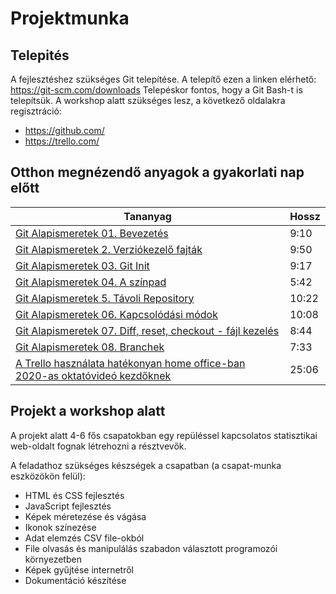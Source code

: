 # Projektmunka

## Telepités

A fejlesztéshez szükséges Git telepítése.
A telepítő ezen a linken elérhető: <https://git-scm.com/downloads>
Telepéskor fontos, hogy a Git Bash-t is telepítsük.
A workshop alatt szükséges lesz, a következő oldalakra regisztráció:

- <https://github.com/>
- <https://trello.com/>


## Otthon megnézendő anyagok a gyakorlati nap előtt

| Tananyag | Hossz |
| -------- | ----- |
| [Git Alapismeretek 01. Bevezetés](https://www.youtube.com/watch?v=XDKZu9kuEn8) | 9:10 |
| [Git Alapismeretek 2. Verziókezelő fajták](https://www.youtube.com/watch?v=_DpBYNQwQmU) | 9:50 |
| [Git Alapismeretek 03. Git Init](https://www.youtube.com/watch?v=nOmw00Yh_to) | 9:17 |
| [Git Alapismeretek 04. A színpad](https://www.youtube.com/watch?v=KqdZ1B8sS8k) | 5:42 |
| [Git Alapismeretek 5. Távoli Repository](https://www.youtube.com/watch?v=X7rC62r9sGY) | 10:22 |
| [Git Alapismeretek 06. Kapcsolódási módok](https://www.youtube.com/watch?v=4NsHUDrD2ek) | 10:08 |
| [Git Alapismeretek 07. Diff, reset, checkout - fájl kezelés](https://www.youtube.com/watch?v=CCZ0Em1Vmdk) | 8:44 |
| [Git Alapismeretek 08. Branchek](https://www.youtube.com/watch?v=JXnep31gM4I) | 7:33 |
| [A Trello használata hatékonyan home office-ban 2020-as oktatóvideó kezdőknek](https://www.youtube.com/watch?v=jSMzo6bZGgU) | 25:06 |

## Projekt a workshop alatt

A projekt alatt 4-6 fős csapatokban egy repüléssel kapcsolatos statisztikai
web-oldalt fognak létrehozni a résztvevők.

A feladathoz szükséges készségek a csapatban (a csapat-munka eszközökön felül):

 - HTML és CSS fejlesztés
 - JavaScript fejlesztés
 - Képek méretezése és vágása
 - Ikonok színezése
 - Adat elemzés CSV file-okból
 - File olvasás és manipulálás szabadon választott programozói környezetben
 - Képek gyűjtése internetről
 - Dokumentáció készítése
